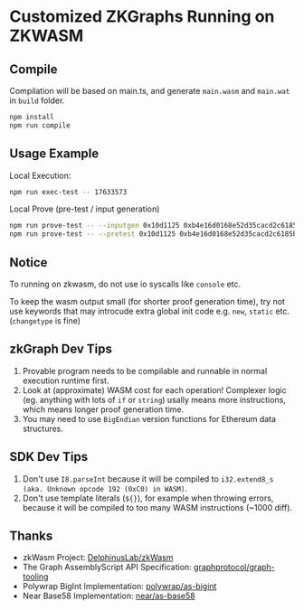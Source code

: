 # Customized ZKGraphs Running on ZKWASM

## Compile

Compilation will be based on main.ts, and generate `main.wasm` and `main.wat` in `build` folder.

```bash
npm install
npm run compile
```

## Usage Example

Local Execution:

```bash
npm run exec-test -- 17633573
```

Local Prove (pre-test / input generation)

```bash
npm run prove-test -- --inputgen 0x10d1125 0xb4e16d0168e52d35cacd2c6185b44281ec28c9dc
npm run prove-test -- --pretest 0x10d1125 0xb4e16d0168e52d35cacd2c6185b44281ec28c9dc
```

## Notice

To running on zkwasm, do not use io syscalls like `console` etc.

To keep the wasm output small (for shorter proof generation time), try not use keywords that may introcude extra global init code e.g. `new`, `static` etc. (`changetype` is fine)

## zkGraph Dev Tips

1. Provable program needs to be compilable and runnable in normal execution runtime first.
2. Look at (approximate) WASM cost for each operation! Complexer logic (eg. anything with lots of `if` or `string`) usally means more instructions, which means longer proof generation time.
3. You may need to use `BigEndian` version functions for Ethereum data structures.

## SDK Dev Tips

1. Don't use `I8.parseInt` because it will be compiled to `i32.extend8_s (aka. Unknown opcode 192 (0xC0) in WASM)`.
2. Don't use template literals (`${}`), for example when throwing errors, because it will be compiled to too many WASM instructions (~1000 diff).

## Thanks

- zkWasm Project: [DelphinusLab/zkWasm](https://github.com/DelphinusLab/zkWasm)
- The Graph AssemblyScript API Specification: [graphprotocol/graph-tooling](https://github.com/graphprotocol/graph-tooling)
- Polywrap BigInt Implementation: [polywrap/as-bigint](https://github.com/polywrap/as-bigint)
- Near Base58 Implementation: [near/as-base58](https://github.com/near/as-base58)
